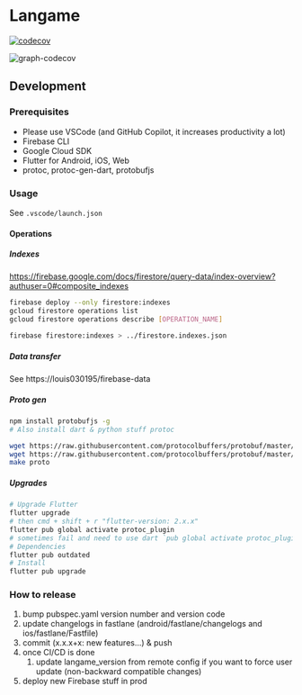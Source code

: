 # Langame

[![codecov](https://codecov.io/gh/langa-me/langame-app/branch/main/graph/badge.svg?token=4LVXERDQ5U)](https://codecov.io/gh/langa-me/langame-app)

![graph-codecov](https://codecov.io/gh/langa-me/langame-app/branch/main/graphs/sunburst.svg?token=4LVXERDQ5U)

## Development

### Prerequisites

- Please use VSCode (and GitHub Copilot, it increases productivity a lot)
- Firebase CLI
- Google Cloud SDK
- Flutter for Android, iOS, Web
- protoc, protoc-gen-dart, protobufjs

### Usage

See `.vscode/launch.json`

#### Operations

##### Indexes

https://firebase.google.com/docs/firestore/query-data/index-overview?authuser=0#composite_indexes

```bash
firebase deploy --only firestore:indexes
gcloud firestore operations list
gcloud firestore operations describe [OPERATION_NAME]
```

```bash
firebase firestore:indexes > ../firestore.indexes.json
```

##### Data transfer

See https://louis030195/firebase-data

##### Proto gen

```bash
npm install protobufjs -g
# Also install dart & python stuff protoc
```

```bash
wget https://raw.githubusercontent.com/protocolbuffers/protobuf/master/src/google/protobuf/empty.proto -P protos/google/protobuf
wget https://raw.githubusercontent.com/protocolbuffers/protobuf/master/src/google/protobuf/timestamp.proto -P protos/google/protobuf
make proto
```

##### Upgrades

```bash
# Upgrade Flutter
flutter upgrade
# then cmd + shift + r "flutter-version: 2.x.x"
flutter pub global activate protoc_plugin
# sometimes fail and need to use dart `pub global activate protoc_plugin`
# Dependencies
flutter pub outdated
# Install
flutter pub upgrade
```

### How to release

1. bump pubspec.yaml version number and version code
2. update changelogs in fastlane (android/fastlane/changelogs and ios/fastlane/Fastfile)
3. commit (x.x.x+x: new features...) & push
4. once CI/CD is done
   1. update langame_version from remote config if you want to force user update (non-backward compatible changes)
5. deploy new Firebase stuff in prod
